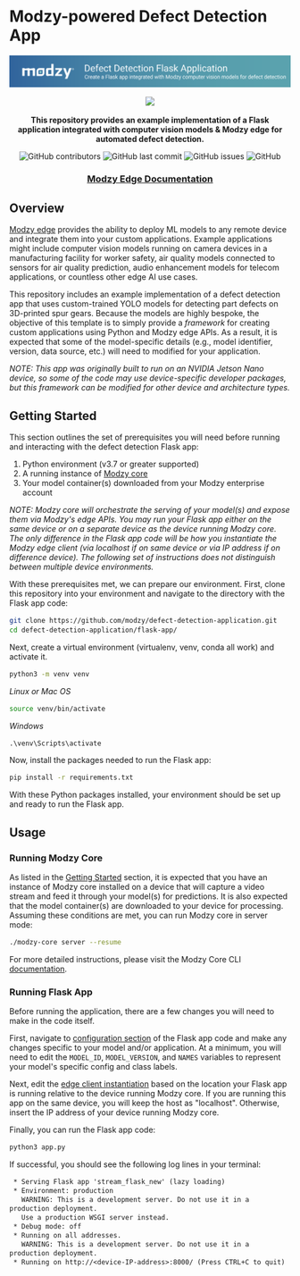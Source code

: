 # Modzy-powered Defect Detection App

![Modzy Logo](./imgs/banner.png)

<div align="center">

<p float="center">
    <img src="./imgs/dashboard.gif">
</p>

**This repository provides an example implementation of a Flask application integrated with computer vision models & Modzy edge for automated defect detection.**

![GitHub contributors](https://img.shields.io/github/contributors/modzy/defect-detection-application?logo=GitHub&style=flat)
![GitHub last commit](https://img.shields.io/github/last-commit/modzy/defect-detection-application?logo=GitHub&style=flat)
![GitHub issues](https://img.shields.io/github/issues-raw/modzy/defect-detection-application?logo=github&style=flat)
![GitHub](https://img.shields.io/github/license/modzy/defect-detection-application?logo=apache&style=flat)

<h3 align="center">
  <a href="https://docs.modzy.com/docs/edge">Modzy Edge Documentation</a>
</div>


## Overview

[Modzy edge](https://docs.modzy.com/docs/edge) provides the ability to deploy ML models to any remote device and integrate them into your custom applications. Example applications might include computer vision models running on camera devices in a manufacturing facility for worker safety, air quality models connected to sensors for air quality prediction, audio enhancement models for telecom applications, or countless other edge AI use cases. 

This repository includes an example implementation of a defect detection app that uses custom-trained YOLO models for detecting part defects on 3D-printed spur gears. Because the models are highly bespoke, the objective of this template is to simply provide a *framework* for creating custom applications using Python and Modzy edge APIs. As a result, it is expected that some of the model-specific details (e.g., model identifier, version, data source, etc.) will need to modified for your application.

*NOTE: This app was originally built to run on an NVIDIA Jetson Nano device, so some of the code may use device-specific developer packages, but this framework can be modified for other device and architecture types.*


## Getting Started

This section outlines the set of prerequisites you will need before running and interacting with the defect detection Flask app:

1. Python environment (v3.7 or greater supported) 
2. A running instance of [Modzy core](https://docs.modzy.com/docs/connect-edge-device)
3. Your model container(s) downloaded from your Modzy enterprise account

*NOTE: Modzy core will orchestrate the serving of your model(s) and expose them via Modzy's edge APIs. You may run your Flask app either on the same device or on a separate device as the device running Modzy core. The only difference in the Flask app code will be how you instantiate the Modzy edge client (via localhost if on same device or via IP address if on difference device). The following set of instructions does not distinguish between multiple device environments.*

With these prerequisites met, we can prepare our environment. First, clone this repository into your environment and navigate to the directory with the Flask app code:

```bash
git clone https://github.com/modzy/defect-detection-application.git
cd defect-detection-application/flask-app/
```

Next, create a virtual environment (virtualenv, venv, conda all work) and activate it.

```bash
python3 -m venv venv
```

_Linux or Mac OS_
```bash
source venv/bin/activate
```

_Windows_
```cmd
.\venv\Scripts\activate
```

Now, install the packages needed to run the Flask app:

```bash
pip install -r requirements.txt
```

With these Python packages installed, your environment should be set up and ready to run the Flask app. 

## Usage

### Running Modzy Core

As listed in the [Getting Started](./README.md#getting-started) section, it is expected that you have an instance of Modzy core installed on a device that will capture a video stream and feed it through your model(s) for predictions. It is also expected that the model container(s) are downloaded to your device for processing. Assuming these conditions are met, you can run Modzy core in server mode:

```bash
./modzy-core server --resume
```

For more detailed instructions, please visit the Modzy Core CLI [documentation](https://docs.modzy.com/docs/modzy-core-cli).
 
### Running Flask App

Before running the application, there are a few changes you will need to make in the code itself.

First, navigate to [configuration section](./flask-app/app.py#L16-#L28) of the Flask app code and make any changes specific to your model and/or application. At a minimum, you will need to edit the `MODEL_ID`, `MODEL_VERSION`, and `NAMES` variables to represent your model's specific config and class labels.  

Next, edit the [edge client instantiation](./flask-app/app.py#L117) based on the location your Flask app is running relative to the device running Modzy core. If you are running this app on the same device, you will keep the host as "localhost". Otherwise, insert the IP address of your device running Modzy core.

Finally, you can run the Flask app code:

```bash
python3 app.py
```

If successful, you should see the following log lines in your terminal:

```
 * Serving Flask app 'stream_flask_new' (lazy loading)
 * Environment: production
   WARNING: This is a development server. Do not use it in a production deployment.
   Use a production WSGI server instead.
 * Debug mode: off
 * Running on all addresses.
   WARNING: This is a development server. Do not use it in a production deployment.
 * Running on http://<device-IP-address>:8000/ (Press CTRL+C to quit)
```
